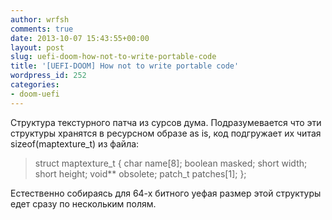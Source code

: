 ```yaml
---
author: wrfsh
comments: true
date: 2013-10-07 15:43:55+00:00
layout: post
slug: uefi-doom-how-not-to-write-portable-code
title: '[UEFI-DOOM] How not to write portable code'
wordpress_id: 252
categories:
- doom-uefi
---
```


Структура текстурного патча из сурсов дума. Подразумевается что эти структуры хранятся в ресурсном образе as is, код подгружает их читая sizeof(maptexture_t) из файла:


<blockquote>struct maptexture_t
{
char name[8];
boolean masked;
short width;
short height;
void** obsolete;
patch_t patches[1];
};</blockquote>


Естественно собираясь для 64-х битного уефая размер этой структуры едет сразу по нескольким полям.
